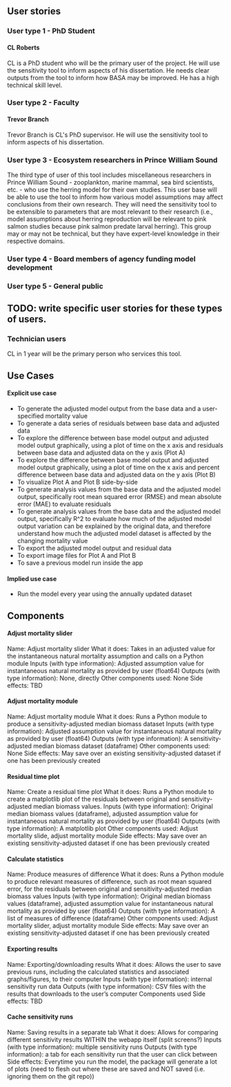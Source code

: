 
## User stories

### User type 1 - PhD Student

#### CL Roberts

CL is a PhD student who will be the primary user of the project. He will use the sensitivity tool to inform aspects of his dissertation. He needs clear outputs from the tool to inform how BASA may be improved. He has a high technical skill level.

### User type 2 - Faculty

#### Trevor Branch

Trevor Branch is CL's PhD supervisor. He will use the sensitivity tool to inform aspects of his dissertation.


### User type 3 - Ecosystem researchers in Prince William Sound

The third type of user of this tool includes miscellaneous researchers in Prince William Sound - zooplankton, marine mammal, sea bird scientists, etc. - who use the herring model for their own studies. This user base will be able to use the tool to inform how various model assumptions may affect conclusions from their own research. They will need the sensitivity tool to be extensible to parameters that are most relevant to their research (i.e., model assumptions about herring reproduction will be relevant to pink salmon studies because pink salmon predate larval herring). This group may or may not be technical, but they have expert-level knowledge in their respective domains.

### User type 4 - Board members of agency funding model development
### User type 5 - General public

## TODO: write specific user stories for these types of users.

### Technician users

CL in 1 year will be the primary person who services this tool.


## Use Cases

#### Explicit use case
- To generate the adjusted model output from the base data and a user-specified mortality value
- To generate a data series of residuals between base data and adjusted data
- To explore the difference between base model output and adjusted model output graphically, using a plot of time on the x axis and residuals between base data and adjusted data on the y axis (Plot A)
- To explore the difference between base model output and adjusted model output graphically, using a plot of time on the x axis and percent difference between base data and adjusted data on the y axis (Plot B)
- To visualize Plot A and Plot B side-by-side
- To generate analysis values from the base data and the adjusted model output, specifically root mean squared error (RMSE) and mean absolute error (MAE) to evaluate residuals
- To generate analysis values from the base data and the adjusted model output, specifically R^2 to evaluate how much of the adjusted model output variation can be explained by the original data, and therefore understand how much the adjusted model dataset is affected by the changing mortality value
- To export the adjusted model output and residual data
- To export image files for Plot A and Plot B
- To save a previous model run inside the app



#### Implied use case

- Run the model every year using the annually updated dataset


## Components

#### Adjust mortality slider

Name: Adjust mortality slider
What it does: Takes in an adjusted value for the instantaneous natural mortality assumption and calls on a Python module
Inputs (with type information): Adjusted assumption value for instantaneous natural mortality as provided by user (float64)
Outputs (with type information): None, directly
Other components used: None
Side effects: TBD

#### Adjust mortality module

Name: Adjust mortality module
What it does: Runs a Python module to produce a sensitivity-adjusted median biomass dataset
Inputs (with type information): Adjusted assumption value for instantaneous natural mortality as provided by user (float64)
Outputs (with type information): A sensitivity-adjusted median biomass dataset (dataframe)
Other components used: None
Side effects: May save over an existing sensitivity-adjusted dataset if one has been previously created

#### Residual time plot

Name: Create a residual time plot
What it does: Runs a Python module to create a matplotlib plot of the residuals between original and sensitivity-adjusted median biomass values.
Inputs (with type information): Original median biomass values (dataframe), adjusted assumption value for instantaneous natural mortality as provided by user (float64)
Outputs (with type information): A matplotlib plot 
Other components used: Adjust mortality slide, adjust mortality module
Side effects: May save over an existing sensitivity-adjusted dataset if one has been previously created

#### Calculate statistics

Name: Produce measures of difference
What it does: Runs a Python module to produce relevant measures of difference, such as root mean squared error, for the residuals between original and sensitivity-adjusted median biomass values
Inputs (with type information): Original median biomass values (dataframe), adjusted assumption value for instantaneous natural mortality as provided by user (float64)
Outputs (with type information): A list of measures of difference (dataframe)
Other components used: Adjust mortality slider, adjust mortality module
Side effects: May save over an existing sensitivity-adjusted dataset if one has been previously created

#### Exporting results

Name: Exporting/downloading results
What it does: Allows the user to save previous runs, including the calculated statistics and associated graphs/figures, to their computer
Inputs (with type information): internal sensitivity run data
Outputs (with type information): CSV files with the results that downloads to the user’s computer
Components used
Side effects: TBD

#### Cache sensitivity runs

Name: Saving results in a separate tab
What it does: Allows for comparing different sensitivity results WITHIN the webapp itself (split screens?)
Inputs (with type information): multiple sensitivity runs
Outputs (with type information): a tab for each sensitivity run that the user can click between 
Side effects:
Everytime you run the model, the package will generate a lot of plots (need to flesh out where these are saved and NOT saved (i.e. ignoring them on the git repo))

